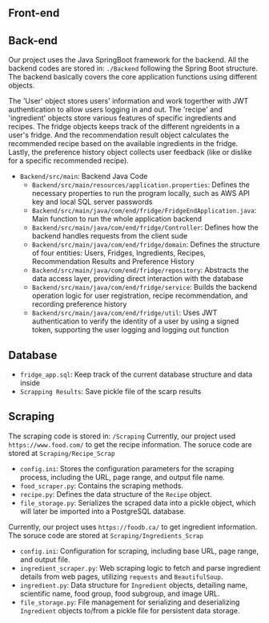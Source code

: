## Front-end 


## Back-end
Our project uses the Java SpringBoot framework for the backend. All the backend codes are stored in: `./Backend` following the Spring Boot structure. The backend basically covers the core application functions using different objects. 

The 'User' object stores users' information and work togerther with JWT authentication to allow users logging in and out. The 'recipe' and 'ingredient' objects store various features of specific ingredients and recipes. The fridge objects keeps track of the different ngreidents in a user's fridge. And the recommendation result object calculates the recommended recipe based on the available ingredients in the fridge. Lastly, the preference history object collects user feedback (like or dislike for a specific recommended recipe).

- `Backend/src/main`: Backend Java Code
  -  `Backend/src/main/resources/application.properties`: Defines the necessary properties to run the program locally, such as AWS API key and local SQL server passwords
  -  `Backend/src/main/java/com/end/fridge/FridgeEndApplication.java`: Main function to run the whole application backend 
  -  `Backend/src/main/java/com/end/fridge/Controller`: Defines how the backend handles requests from the client sude
  -  `Backend/src/main/java/com/end/fridge/domain`: Defines the structure of four entities: Users, Fridges, Ingredients, Recipes, Recommendation Results and Preference History
  -  `Backend/src/main/java/com/end/fridge/repository`: Abstracts the data access layer, providing direct interaction with the database
  -  `Backend/src/main/java/com/end/fridge/service`: Builds the backend operation logic for user registration, recipe recommendation, and recording preference history
  -  `Backend/src/main/java/com/end/fridge/util`: Uses JWT authentication to verify the identity of a user by using a signed token, supporting the user logging and logging out function
  
## Database
- `fridge_app.sql`: Keep track of the current database structure and data inside
- `Scrapping Results`: Save pickle file of the scarp results

## Scraping
The scraping code is stored in: `/Scraping`
Currently, our project used  `https://www.food.com/` to get the recipe information. The soruce code are stored at  `Scraping/Recipe_Scrap`
- `config.ini`: Stores the configuration parameters for the scraping process, including the URL, page range, and output file name.
- `food_scraper.py`: Contains the scraping methods.
- `recipe.py`: Defines the data structure of the `Recipe` object.
- `file_storage.py`: Serializes the scraped data into a pickle object, which will later be imported into a PostgreSQL database.

Currently, our project uses `https://foodb.ca/` to get ingredient information. The soruce code are stored at  `Scraping/Ingredients_Scrap`
- `config.ini`: Configuration for scraping, including base URL, page range, and output file.
- `ingredient_scraper.py`: Web scraping logic to fetch and parse ingredient details from web pages, utilizing `requests` and `BeautifulSoup`.
- `ingredient.py`: Data structure for `Ingredient` objects, detailing name, scientific name, food group, food subgroup, and image URL.
- `file_storage.py`: File management for serializing and deserializing `Ingredient` objects to/from a pickle file for persistent data storage.

